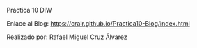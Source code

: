 Práctica 10 DIW

Enlace al Blog: https://cralr.github.io/Practica10-Blog/index.html

Realizado por: Rafael Miguel Cruz Álvarez
